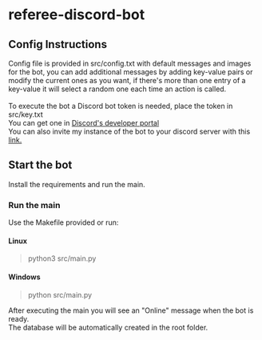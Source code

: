 # referee-discord-bot

## Config Instructions

Config file is provided in src/config.txt with default messages and images for the bot,
you can add additional messages by adding key-value pairs or modify the current ones as you want,
if there's more than one entry of a key-value it will select a random one each time an action is called.  
<br>
To execute the bot a Discord bot token is needed, place the token in src/key.txt  
You can get one in [Discord's developer portal](https://discord.com/developers)  
You can also invite my instance of the bot to your discord server with this [link.](https://discord.com/api/oauth2/authorize?client_id=815975462412222464&permissions=8&scope=bot)

## Start the bot

Install the requirements and run the main.

### Run the main

Use the Makefile provided or run:

#### Linux

>python3 src/main.py

#### Windows

>python src/main.py

After executing the main you will see an "Online" message when the bot is ready.  
The database will be automatically created in the root folder.


